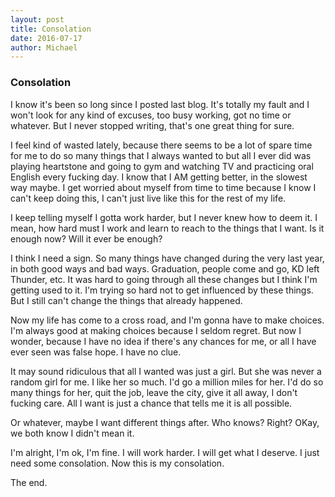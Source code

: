 ```yaml
---
layout: post
title: Consolation
date: 2016-07-17
author: Michael
---
```



### Consolation

I know it's been so long since I posted last blog. It's totally my fault and I won't look for any kind of excuses, too busy working, got no time or whatever. But I never stopped writing, that's one great thing for sure.

I feel kind of wasted lately, because there seems to be a lot of spare time for me to do so many things that I always wanted to but all I ever did was playing heartstone and going to gym and watching TV and practicing oral English every fucking day. I know that I AM getting better, in the slowest way maybe. I get worried about myself from time to time because I know I can't keep doing this, I can't just live like this for the rest of my life.

I keep telling myself I gotta work harder, but I never knew how to deem it. I mean, how hard must I work and learn to reach to the things that I want. Is it enough now? Will it ever be enough?

I think I need a sign. So many things have changed during the very last year, in both good ways and bad ways. Graduation, people come and go, KD left Thunder, etc. It was hard to going through all these changes but I think I'm getting used to it. I'm trying so hard not to get influenced by these things. But I still can't change the things that already happened.

Now my life has come to a cross road, and I'm gonna have to make choices. I'm always good at making choices because I seldom regret. But now I wonder, because I have no idea if there's any chances for me, or all I have ever seen was false hope. I have no clue.

It may sound ridiculous that all I wanted was just a girl. But she was never a random girl for me. I like her so much. I'd go a million miles for her. I'd do so many things for her, quit the job, leave the city, give it all away, I don't fucking care. All I want is just a chance that tells me it is all possible. 

Or whatever, maybe I want different things after. Who knows? Right? OKay, we both know I didn't mean it.

I'm alright, I'm ok, I'm fine. I will work harder. I will get what I deserve. I just need some consolation. Now this is my consolation.

The end.